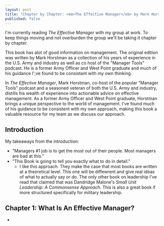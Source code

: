 ```yaml
---
layout: post
title: "Chapter by Chapter: <em>The Effective Manager</em> by Mark Horstman, Kate Braun, and Sarah Sentes"
published: false
---
```


I'm currently reading <em>The Effective Manager</em> with my group at work. To keep things moving and not overburden the group we'll be taking it chapter by chapter.

This book has alot of good information on management. The original edition was written by Mark Horstman as a collection of his years of experience in the U.S. Army and industry as well as co host of the "Manager Tools" podcast.
He is a former Army Officer and West Point graduate and much of his guidance I';ve found to be consistant with my own thinking.

In <em>The Effective Manager</em>, Mark Horstman, co-host of the popular "Manager Tools" podcast and a seasoned veteran of both the U.S. Army and industry, distills his wealth of experience into actionable advice on 
effective management. As a former Army Officer and West Point graduate, Horstman brings a unique perspective to the world of management. I've found 
much of his guidance to be consistent with my own approach, making this book a valuable resource for my team as we discuss our approach.

## Introduction
My takeaways from the introduction:
* "Managers #1 job is to get the most out of their people. Most managers are bad at this."
* "This Book is going to tell you exactly what to do in detail."
  * I like this approach. They make the case that most books are written at a theoretical level. This one will be diffewrent and give real ideas of what to actually say or do. The only other book on leadership I've read that claimed that was Dandridge Malone's <em>Small Unit Leadership: A Commonsense Approach</em>. This is also a great book if more structured specifically for military leadership.

## Chapter 1: What Is An Effective Manager?
* 
